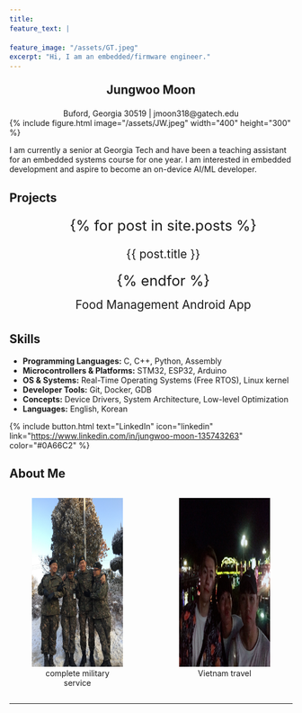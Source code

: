 ```yaml
---
title:
feature_text: |

feature_image: "/assets/GT.jpeg"
excerpt: "Hi, I am an embedded/firmware engineer."
---
```


<div style="text-align: center; font-size: 1.5em; font-weight: bold; margin: 1em 0;">
  Jungwoo Moon
</div>
<div style="text-align: center;">
Buford, Georgia 30519 | jmoon318@gatech.edu
</div>
{% include figure.html image="/assets/JW.jpeg" width="400" height="300" %}

I am currently a senior at Georgia Tech and have been a teaching assistant for an embedded systems course for one year. I am interested in embedded development and aspire to become an on-device AI/ML developer.


## Projects

<ul style="font-size: 1.6rem; line-height: 1.6; text-align: center; margin: 0;">
  {% for post in site.posts %}
    <li style="list-style: none; margin: 8px 0;">
      <a href="{{ post.url | relative_url }}" 
         style="font-size: 1.3rem; text-decoration: none;">
        {{ post.title }}
      </a>
    </li>
  {% endfor %}
</ul>

<ul style="font-size: 1.6rem; line-height: 1.6; text-align: center; margin: 0;">
  <li style="list-style: none; margin: 0px 0;">
    <a href="https://jmoon318.github.io/CS2340Final/" 
       style="font-size: 1.3rem; text-decoration: none;">
      Food Management Android App
    </a>
  </li>
</ul>

## Skills

- **Programming Languages:** C, C++, Python, Assembly
- **Microcontrollers & Platforms:** STM32, ESP32, Arduino
- **OS & Systems:** Real-Time Operating Systems (Free RTOS), Linux kernel
- **Developer Tools:** Git, Docker, GDB
- **Concepts:** Device Drivers, System Architecture, Low-level Optimization
- **Languages:** English, Korean

{% include button.html text="LinkedIn" icon="linkedin" link="https://www.linkedin.com/in/jungwoo-moon-135743263" color="#0A66C2" %}


## About Me

<div style="display:flex; gap:20px;">
  <figure>
    <img src="/assets/1.JPG" width="400" height="300">
    <figcaption style="text-align:center;">complete military service</figcaption>
  </figure>
  <figure>
    <img src="/assets/2.JPG" width="400" height="300">
    <figcaption style="text-align:center;">Vietnam travel</figcaption>
  </figure>
</div>

---
